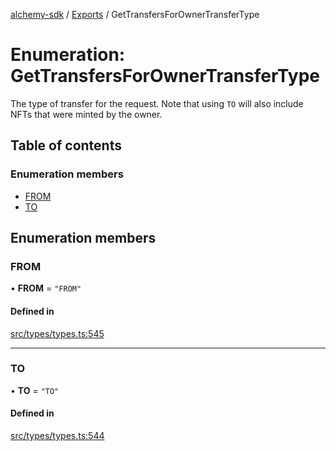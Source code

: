 [alchemy-sdk](../README.md) / [Exports](../modules.md) / GetTransfersForOwnerTransferType

# Enumeration: GetTransfersForOwnerTransferType

The type of transfer for the request. Note that using `TO` will also include
NFTs that were minted by the owner.

## Table of contents

### Enumeration members

- [FROM](GetTransfersForOwnerTransferType.md#from)
- [TO](GetTransfersForOwnerTransferType.md#to)

## Enumeration members

### FROM

• **FROM** = `"FROM"`

#### Defined in

[src/types/types.ts:545](https://github.com/alchemyplatform/alchemy-sdk-js/blob/44aa50c/src/types/types.ts#L545)

___

### TO

• **TO** = `"TO"`

#### Defined in

[src/types/types.ts:544](https://github.com/alchemyplatform/alchemy-sdk-js/blob/44aa50c/src/types/types.ts#L544)
